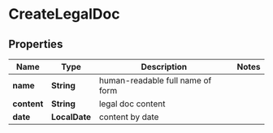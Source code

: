 

# CreateLegalDoc


## Properties

| Name | Type | Description | Notes |
|------------ | ------------- | ------------- | -------------|
|**name** | **String** | human-readable full name of form |  |
|**content** | **String** | legal doc content |  |
|**date** | **LocalDate** | content by date |  |




